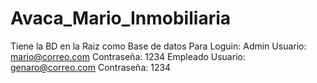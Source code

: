 # Avaca_Mario_Inmobiliaria
Tiene la BD en la Raiz como Base de datos
Para Loguin:
Admin
Usuario: mario@correo.com
Contraseña: 1234
Empleado
Usuario: genaro@correo.com
Contraseña: 1234

